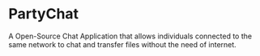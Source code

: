 # PartyChat
A Open-Source Chat Application that allows individuals connected to the same network to chat and transfer files without the need of internet.
